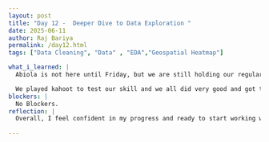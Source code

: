 ```yaml
---
layout: post
title: "Day 12 -  Deeper Dive to Data Exploration "
date: 2025-06-11
author: Raj Bariya
permalink: /day12.html
tags: ["Data Cleaning", "Data" , "EDA","Geospatial Heatmap"]

what_i_learned: |
  Abiola is not here until Friday, but we are still holding our regular Zoom meetings. She assigned us tasks focused on data cleaning, EDA, and building machine learning models. I’ve completed all the video tutorials she provided.While working through the EDA videos, I gave special attention to how different visualizations and statistical results can reveal underlying patterns, trends, and anomalies in data. I experimented with techniques like correlation heatmaps, scatter plots, boxplots, and distribution charts using Seaborn and Matplotlib. I also practiced handling missing values, outlier detection, and feature scaling.I also tried working on different data visualization like geospatial heatmap and sankey chart. 

  We played kahoot to test our skill and we all did very good and got to share what we were each better at.
blockers: |
  No Blockers.
reflection: |
  Overall, I feel confident in my progress and ready to start working with real datasets for our machine learning projects. I’m also focusing today on how I can use geospatial heatmap to show which airports has the most delay in the US map. I also tried using sankey chart and need to work on it. I feel these data visualizations will help us present our project better to public. Looking forward to make our project better and help my team grow better and myself.
  
---
```

